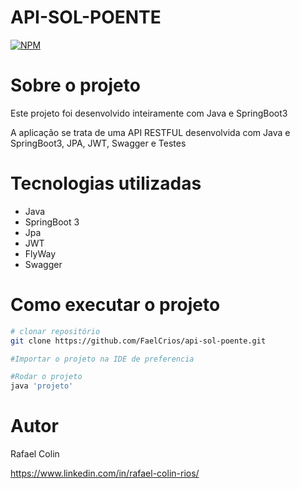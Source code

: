 # API-SOL-POENTE
[![NPM](https://img.shields.io/npm/l/react)](https://github.com/FaelCrios/api-sok-poente/blob/master/LICENCE) 

# Sobre o projeto
Este projeto foi desenvolvido inteiramente com Java e SpringBoot3

A aplicação se trata de uma API RESTFUL desenvolvida com Java e SpringBoot3, JPA, JWT, Swagger e Testes

# Tecnologias utilizadas
- Java
- SpringBoot 3
- Jpa
- JWT
- FlyWay
- Swagger

# Como executar o projeto

```bash
# clonar repositório
git clone https://github.com/FaelCrios/api-sol-poente.git

#Importar o projeto na IDE de preferencia

#Rodar o projeto
java 'projeto'

```

# Autor

Rafael Colin

https://www.linkedin.com/in/rafael-colin-rios/
